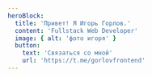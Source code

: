 ```yaml
---
heroBlock:
  title: 'Привет! Я Игорь Горлов.'
  content: 'Fullstack Web Developer'
  image: { alt: 'фото игоря' }
  button:
    text: 'Связаться со мной'
    url: 'https://t.me/gorlovfrontend'
---
```

